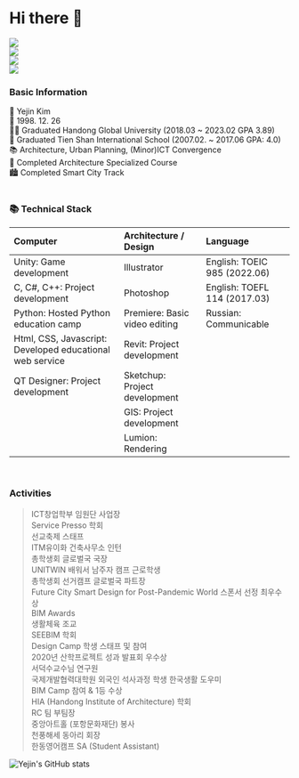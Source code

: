 # Hi there 👋

<a href="https://www.notion.so/About-Me-c1c42421ff1e4c0cae1f0dd59649e37d?pvs=4" target="_blank"><img src="https://img.shields.io/badge/Notion-000000?style=flat-square&logo=Notion&logoColor=white"/></a><br>
<a href="https://www.youtube.com/watch?v=DUV6YE9AAIE" target="_blank"><img src="https://img.shields.io/badge/Explanation_Video-FF0000?style=flat-square&logo=YouTube&logoColor=white"/></a><br>
<a href="https://www.youtube.com/watch?v=SqY8MXK_aIw" target="_blank"><img src="https://img.shields.io/badge/Demonstration_Video-FF0000?style=flat-square&logo=YouTube&logoColor=white"/></a><br>
<a href="https://youtu.be/SLMIAWHcuYE" target="_blank"><img src="https://img.shields.io/badge/Web_Demonstration-302683?style=flat-square&logo=HTML5&logoColor=white"/></a>

### Basic Information

💙 Yejin Kim <br>
👶  1998. 12. 26 <br>
👨‍🎓  Graduated Handong Global University (2018.03 ~ 2023.02 GPA 3.89) <br>
🏫  Graduated Tien Shan International School (2007.02. ~ 2017.06 GPA: 4.0) <br>
📚  Architecture, Urban Planning, (Minor)ICT Convergence <br>
📐  Completed Architecture Specialized Course <br>
🏙️  Completed Smart City Track <br>
<br>

### 📚 Technical Stack

| Computer | Architecture / Design | Language |
|     :---    |     :---      |          :--- |
| Unity: Game development   | Illustrator     | English: TOEIC 985 (2022.06)    |
| C, C#, C++: Project development    | Photoshop      | English: TOEFL 114 (2017.03)     |
| Python: Hosted Python education camp    | Premiere: Basic video editing       | Russian: Communicable      |
| Html, CSS, Javascript: Developed educational web service    | Revit: Project development       |       |
| QT Designer: Project development    | Sketchup: Project development       |      |
|     | GIS: Project development       |       |
|     | Lumion: Rendering       |       |

<br>

### Activities

> ICT창업학부 임원단 사업장 <br>
> Service Presso 학회 <br>
> 선교축제 스태프 <br>
> ITM유이화 건축사무소 인턴 <br>
> 총학생회 글로벌국 국장 <br>
> UNITWIN 배워서 남주자 캠프 근로학생 <br>
> 총학생회 선거캠프 글로벌국 파트장 <br>
> Future City Smart Design for Post-Pandemic World 스폰서 선정 최우수 상 <br>
> BIM Awards <br>
> 생활체육 조교 <br>
> SEEBIM 학회 <br>
> Design Camp 학생 스태프 및 참여 <br>
> 2020년 산학프로젝트 성과 발표회 우수상 <br>
> 서덕수교수님 연구원 <br>
> 국제개발협력대학원 외국인 석사과정 학생 한국생활 도우미 <br>
> BIM Camp 참여 & 1등 수상 <br>
> HIA (Handong Institute of Architecture) 학회 <br>
> RC 팀 부팀장 <br>
> 중앙아트홀 (포항문화재단) 봉사 <br>
> 천풍해세 동아리 회장 <br>
> 한동영어캠프 SA (Student Assistant) <br>


![Yejin's GitHub stats](https://github-readme-stats.vercel.app/api?username=yejin-eva&show_icons=true&theme=buefy)


<!--
**yejin-eva/yejin-eva** is a ✨ _special_ ✨ repository because its `README.md` (this file) appears on your GitHub profile.

Here are some ideas to get you started:

- 🔭 I’m currently working on ...
- 🌱 I’m currently learning ...
- 👯 I’m looking to collaborate on ...
- 🤔 I’m looking for help with ...
- 💬 Ask me about ...
- 📫 How to reach me: ...
- 😄 Pronouns: ...
- ⚡ Fun fact: ...
-->
